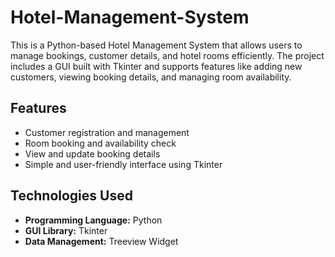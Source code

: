 # Hotel-Management-System
This is a Python-based Hotel Management System that allows users to manage bookings, customer details, and hotel rooms efficiently. The project includes a GUI built with Tkinter and supports features like adding new customers, viewing booking details, and managing room availability. 
## Features
- Customer registration and management
- Room booking and availability check
- View and update booking details
- Simple and user-friendly interface using Tkinter
## Technologies Used
- **Programming Language:** Python
- **GUI Library:** Tkinter
- **Data Management:** Treeview Widget
